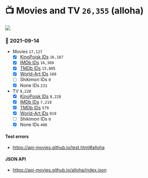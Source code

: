 # :tv: Movies and TV `26,355` (alloha)

<a href="https://API-Movies.github.io"><img src="https://API-Movies.github.io/banner.png?cache"></a>

### :date: 2021-09-14
- Movies `17,127`
  - [x] <a href="https://API-Movies.github.io/alloha/movie_kinopoisk_ids.json">KinoPoisk IDs</a> `16,187`
  - [x] <a href="https://API-Movies.github.io/alloha/movie_imdb_ids.json">IMDb IDs</a> `16,369`
  - [x] <a href="https://API-Movies.github.io/alloha/movie_tmdb_ids.json">TMDb IDs</a> `15,805`
  - [x] <a href="https://API-Movies.github.io/alloha/movie_world_art_ids.json">World-Art IDs</a> `168`
  - [ ] Shikimori IDs `0`
  - [x] None IDs `231`
- TV `9,228`
  - [x] <a href="https://API-Movies.github.io/alloha/tv_kinopoisk_ids.json">KinoPoisk IDs</a> `8,228`
  - [x] <a href="https://API-Movies.github.io/alloha/tv_imdb_ids.json">IMDb IDs</a> `7,210`
  - [x] <a href="https://API-Movies.github.io/alloha/tv_tmdb_ids.json">TMDb IDs</a> `579`
  - [x] <a href="https://API-Movies.github.io/alloha/tv_world_art_ids.json">World-Art IDs</a> `919`
  - [ ] Shikimori IDs `0`
  - [x] None IDs `408`
#### Test errors
- <a href='https://api-movies.github.io/test.html#alloha'>https://api-movies.github.io/test.html#alloha</a>
#### JSON API
- <a href='https://api-movies.github.io/alloha/index.json'>https://api-movies.github.io/alloha/index.json</a>

